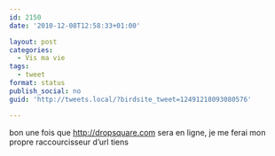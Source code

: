 ```yaml
---
id: 2150
date: '2010-12-08T12:58:33+01:00'

layout: post
categories:
  - Vis ma vie
tags:
  - tweet
format: status
publish_social: no
guid: 'http://tweets.local/?birdsite_tweet=12491218093080576'

---
```


bon une fois que http://dropsquare.com sera en ligne, je me ferai mon propre raccourcisseur d’url tiens